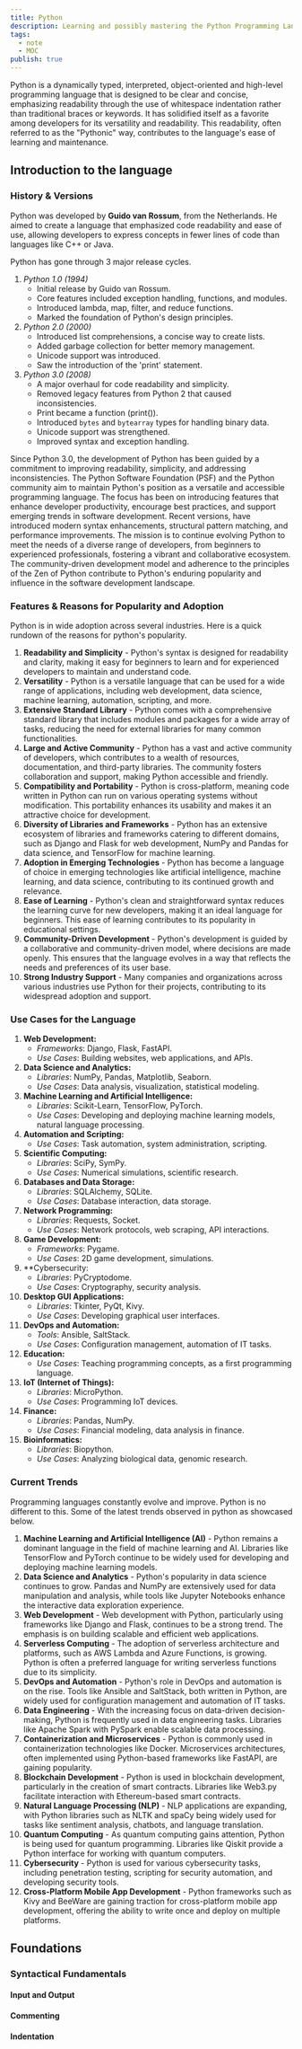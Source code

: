 ```yaml
---
title: Python
description: Learning and possibly mastering the Python Programming Language
tags:
  - note
  - MOC
publish: true
---
```

Python is a dynamically typed, interpreted, object-oriented and high-level programming language that is designed to be clear and concise, emphasizing readability through the use of whitespace indentation rather than traditional braces or keywords. It has solidified itself as a favorite among developers for its versatility and readability. This readability, often referred to as the "Pythonic" way, contributes to the language's ease of learning and maintenance.

## Introduction to the language

### History & Versions
Python was developed by **Guido van Rossum**, from the Netherlands. He aimed to create a language that emphasized code readability and ease of use, allowing developers to express concepts in fewer lines of code than languages like C++ or Java.

Python has gone through 3 major release cycles.
1. *Python 1.0 (1994)*
	- Initial release by Guido van Rossum.
	- Core features included exception handling, functions, and modules.
	- Introduced lambda, map, filter, and reduce functions.
	- Marked the foundation of Python's design principles.
2. *Python 2.0 (2000)*
	- Introduced list comprehensions, a concise way to create lists.
	- Added garbage collection for better memory management.
	- Unicode support was introduced.
	- Saw the introduction of the 'print' statement.
3. *Python 3.0 (2008)*
	- A major overhaul for code readability and simplicity.
	- Removed legacy features from Python 2 that caused inconsistencies.
	- Print became a function (print()).
	- Introduced `bytes` and `bytearray` types for handling binary data.
	- Unicode support was strengthened.
	- Improved syntax and exception handling.

Since Python 3.0, the development of Python has been guided by a commitment to improving readability, simplicity, and addressing inconsistencies. The Python Software Foundation (PSF) and the Python community aim to maintain Python's position as a versatile and accessible programming language. The focus has been on introducing features that enhance developer productivity, encourage best practices, and support emerging trends in software development. Recent versions, have introduced modern syntax enhancements, structural pattern matching, and performance improvements. The mission is to continue evolving Python to meet the needs of a diverse range of developers, from beginners to experienced professionals, fostering a vibrant and collaborative ecosystem. The community-driven development model and adherence to the principles of the Zen of Python contribute to Python's enduring popularity and influence in the software development landscape.

### Features & Reasons for Popularity and Adoption
Python is in wide adoption across several industries. Here is a quick rundown of the reasons for python's popularity.
1. **Readability and Simplicity** - Python's syntax is designed for readability and clarity, making it easy for beginners to learn and for experienced developers to maintain and understand code.
2. **Versatility** - Python is a versatile language that can be used for a wide range of applications, including web development, data science, machine learning, automation, scripting, and more.
3. **Extensive Standard Library** - Python comes with a comprehensive standard library that includes modules and packages for a wide array of tasks, reducing the need for external libraries for many common functionalities.
4. **Large and Active Community** - Python has a vast and active community of developers, which contributes to a wealth of resources, documentation, and third-party libraries. The community fosters collaboration and support, making Python accessible and friendly.
5. **Compatibility and Portability** - Python is cross-platform, meaning code written in Python can run on various operating systems without modification. This portability enhances its usability and makes it an attractive choice for development.
6. **Diversity of Libraries and Frameworks** - Python has an extensive ecosystem of libraries and frameworks catering to different domains, such as Django and Flask for web development, NumPy and Pandas for data science, and TensorFlow for machine learning.
7. **Adoption in Emerging Technologies** - Python has become a language of choice in emerging technologies like artificial intelligence, machine learning, and data science, contributing to its continued growth and relevance.
8. **Ease of Learning** - Python's clean and straightforward syntax reduces the learning curve for new developers, making it an ideal language for beginners. This ease of learning contributes to its popularity in educational settings.
9. **Community-Driven Development** - Python's development is guided by a collaborative and community-driven model, where decisions are made openly. This ensures that the language evolves in a way that reflects the needs and preferences of its user base.
10. **Strong Industry Support** - Many companies and organizations across various industries use Python for their projects, contributing to its widespread adoption and support.

### Use Cases for the Language
1. **Web Development:**
    - *Frameworks*: Django, Flask, FastAPI.
    - *Use Cases*: Building websites, web applications, and APIs.
2. **Data Science and Analytics:**
    - *Libraries*: NumPy, Pandas, Matplotlib, Seaborn.
    - *Use Cases*: Data analysis, visualization, statistical modeling.
3. **Machine Learning and Artificial Intelligence:**
    - *Libraries*: Scikit-Learn, TensorFlow, PyTorch.
    - *Use Cases*: Developing and deploying machine learning models, natural language processing.
4. **Automation and Scripting:**
    - *Use Cases*: Task automation, system administration, scripting.
5. **Scientific Computing:**
    - *Libraries*: SciPy, SymPy.
    - *Use Cases*: Numerical simulations, scientific research.
6. **Databases and Data Storage:**
    - *Libraries*: SQLAlchemy, SQLite.
    - *Use Cases*: Database interaction, data storage.
7. **Network Programming:**
    - *Libraries*: Requests, Socket.
    - *Use Cases*: Network protocols, web scraping, API interactions.
8. **Game Development:**
    - *Frameworks*: Pygame.
    - *Use Cases*: 2D game development, simulations.
9. **Cybersecurity:
    - *Libraries*: PyCryptodome.
    - *Use Cases*: Cryptography, security analysis.
10. **Desktop GUI Applications:**
    - *Libraries*: Tkinter, PyQt, Kivy.
    - *Use Cases*: Developing graphical user interfaces.
11. **DevOps and Automation:**
    - *Tools*: Ansible, SaltStack.
    - *Use Cases*: Configuration management, automation of IT tasks.
12. **Education:**
    - *Use Cases*: Teaching programming concepts, as a first programming language.
13. **IoT (Internet of Things):**
    - *Libraries*: MicroPython.
    - *Use Cases*: Programming IoT devices.
14. **Finance:**
    - *Libraries*: Pandas, NumPy.
    - *Use Cases*: Financial modeling, data analysis in finance.
15. **Bioinformatics:**
    - *Libraries*: Biopython.
    - *Use Cases*: Analyzing biological data, genomic research.

### Current Trends
Programming languages constantly evolve and improve. Python is no different to this. Some of the latest trends observed in python as showcased below.
1. **Machine Learning and Artificial Intelligence (AI)** - Python remains a dominant language in the field of machine learning and AI. Libraries like TensorFlow and PyTorch continue to be widely used for developing and deploying machine learning models.
2. **Data Science and Analytics** - Python's popularity in data science continues to grow. Pandas and NumPy are extensively used for data manipulation and analysis, while tools like Jupyter Notebooks enhance the interactive data exploration experience.
3. **Web Development** - Web development with Python, particularly using frameworks like Django and Flask, continues to be a strong trend. The emphasis is on building scalable and efficient web applications.
4. **Serverless Computing** - The adoption of serverless architecture and platforms, such as AWS Lambda and Azure Functions, is growing. Python is often a preferred language for writing serverless functions due to its simplicity.
5. **DevOps and Automation** - Python's role in DevOps and automation is on the rise. Tools like Ansible and SaltStack, both written in Python, are widely used for configuration management and automation of IT tasks.
6. **Data Engineering** - With the increasing focus on data-driven decision-making, Python is frequently used in data engineering tasks. Libraries like Apache Spark with PySpark enable scalable data processing.
7. **Containerization and Microservices** - Python is commonly used in containerization technologies like Docker. Microservices architectures, often implemented using Python-based frameworks like FastAPI, are gaining popularity.
8. **Blockchain Development** - Python is used in blockchain development, particularly in the creation of smart contracts. Libraries like Web3.py facilitate interaction with Ethereum-based smart contracts.
9. **Natural Language Processing (NLP)** - NLP applications are expanding, with Python libraries such as NLTK and spaCy being widely used for tasks like sentiment analysis, chatbots, and language translation.
10. **Quantum Computing** - As quantum computing gains attention, Python is being used for quantum programming. Libraries like Qiskit provide a Python interface for working with quantum computers.
11. **Cybersecurity** - Python is used for various cybersecurity tasks, including penetration testing, scripting for security automation, and developing security tools.
12. **Cross-Platform Mobile App Development** - Python frameworks such as Kivy and BeeWare are gaining traction for cross-platform mobile app development, offering the ability to write once and deploy on multiple platforms.

## Foundations

### Syntactical Fundamentals

#### Input and Output

#### Commenting

#### Indentation


